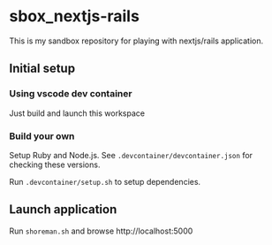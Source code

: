# sbox_nextjs-rails

This is my sandbox repository for playing with nextjs/rails application.

## Initial setup

### Using vscode dev container

Just build and launch this workspace

### Build your own

Setup Ruby and Node.js. See `.devcontainer/devcontainer.json` for checking these versions.

Run `.devcontainer/setup.sh` to setup dependencies.

## Launch application

Run `shoreman.sh` and browse http://localhost:5000
